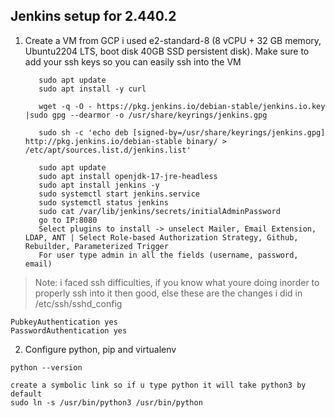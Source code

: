 
## Jenkins setup for 2.440.2

 1. Create a VM from GCP i used e2-standard-8 (8 vCPU + 32 GB memory, Ubuntu2204 LTS, boot disk 40GB SSD persistent disk). Make sure to add your ssh keys so you can easily ssh into the VM
 

           sudo apt update
           sudo apt install -y curl
           
           wget -q -O - https://pkg.jenkins.io/debian-stable/jenkins.io.key |sudo gpg --dearmor -o /usr/share/keyrings/jenkins.gpg
           
           sudo sh -c 'echo deb [signed-by=/usr/share/keyrings/jenkins.gpg] http://pkg.jenkins.io/debian-stable binary/ > /etc/apt/sources.list.d/jenkins.list'
           
           sudo apt update
           sudo apt install openjdk-17-jre-headless
           sudo apt install jenkins -y
           sudo systemctl start jenkins.service
           sudo systemctl status jenkins
           sudo cat /var/lib/jenkins/secrets/initialAdminPassword
           go to IP:8080
           Select plugins to install -> unselect Mailer, Email Extension, LDAP, ANT | Select Role-based Authorization Strategy, Github, Rebuilder, Parameterized Trigger
           For user type admin in all the fields (username, password, email)

> Note: i faced ssh difficulties, if you know what youre doing inorder to properly ssh into it then good, else  these are the changes i did in /etc/ssh/sshd_config

    PubkeyAuthentication yes
    PasswordAuthentication yes


 2. Configure python, pip and virtualenv
```
python --version 

create a symbolic link so if u type python it will take python3 by default 
sudo ln -s /usr/bin/python3 /usr/bin/python


```

<!--stackedit_data:
eyJoaXN0b3J5IjpbMTY3NDQyNDQxNCwtNDM3MzU1NDkyLC0yMT
MyNjg5NTY3LDIwMjQ2MzQ4ODAsLTI3MzQ1Njg1NywtNjAwMzcx
ODU3LC0zMDY4Nzg5NDMsODM1MTc0Mjk3LDI2ODUxODE4Niw2MD
I2NDY4OTcsLTE4NTIwOTkwOTQsLTQ3MjYzNTAzLDI1MTM3ODg5
N119
-->